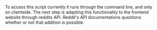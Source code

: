 To access this script currently it runs through the command line, and only on clientside.
The next step is adapting this functionality to the frontend website through reddits API.
Reddit's API documentations questions whether or not that addition is possible.
